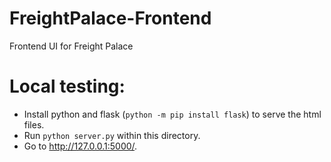# FreightPalace-Frontend
Frontend UI for Freight Palace

# Local testing:
- Install python and flask (`python -m pip install flask`) to serve the html files.
- Run `python server.py` within this directory.
- Go to http://127.0.0.1:5000/.